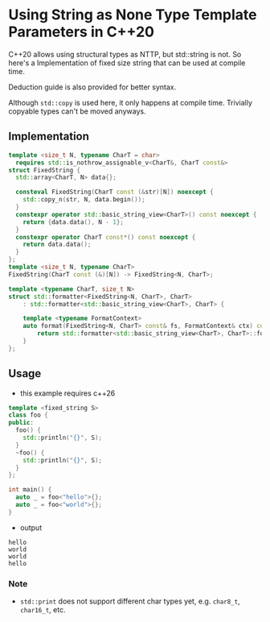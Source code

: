 # Using String as None Type Template Parameters in C++20

C++20 allows using structural types as NTTP, but std::string is not. So here's a Implementation of fixed size string that can be used at compile time.

Deduction guide is also provided for better syntax.

Although `std::copy` is used here, it only happens at compile time. Trivially copyable types can't be moved anyways.

## Implementation
```cpp
template <size_t N, typename CharT = char>
  requires std::is_nothrow_assignable_v<CharT&, CharT const&>
struct FixedString {
  std::array<CharT, N> data{};

  consteval FixedString(CharT const (&str)[N]) noexcept {
    std::copy_n(str, N, data.begin());
  }
  constexpr operator std::basic_string_view<CharT>() const noexcept {
    return {data.data(), N - 1};
  }
  constexpr operator CharT const*() const noexcept {
    return data.data();
  }
};
template <size_t N, typename CharT>
FixedString(CharT const (&)[N]) -> FixedString<N, CharT>;

template <typename CharT, size_t N>
struct std::formatter<FixedString<N, CharT>, CharT>
    : std::formatter<std::basic_string_view<CharT>, CharT> {

    template <typename FormatContext>
    auto format(FixedString<N, CharT> const& fs, FormatContext& ctx) const {
        return std::formatter<std::basic_string_view<CharT>, CharT>::format(fs, ctx);
    }
};
```

## Usage
* this example requires c++26
```cpp
template <fixed_string S>
class foo {
public:
  foo() {
    std::println("{}", S);
  }
  ~foo() {
    std::println("{}", S);
  }
};

int main() {
  auto _ = foo<"hello">{};
  auto _ = foo<"world">{};
}
```
* output
```
hello
world
world
hello
```
### Note
* `std::print` does not support different char types yet, e.g. `char8_t`, `char16_t`, etc.
